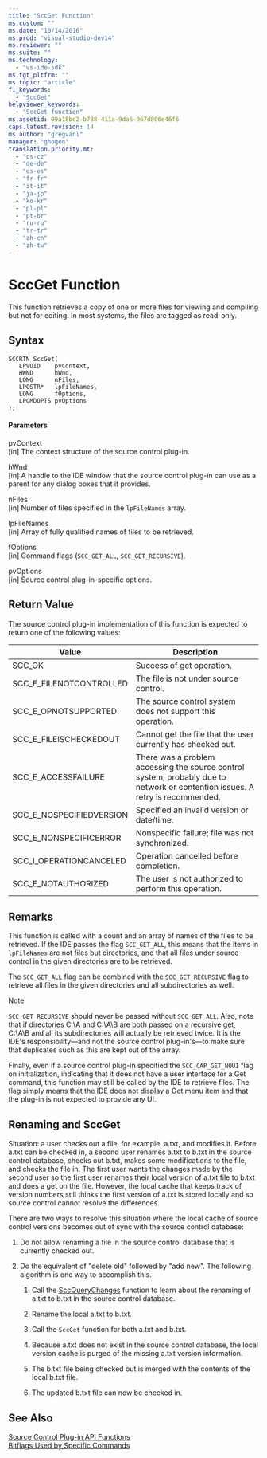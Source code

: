 ```yaml
---
title: "SccGet Function"
ms.custom: ""
ms.date: "10/14/2016"
ms.prod: "visual-studio-dev14"
ms.reviewer: ""
ms.suite: ""
ms.technology: 
  - "vs-ide-sdk"
ms.tgt_pltfrm: ""
ms.topic: "article"
f1_keywords: 
  - "SccGet"
helpviewer_keywords: 
  - "SccGet function"
ms.assetid: 09a18bd2-b788-411a-9da6-067d806e46f6
caps.latest.revision: 14
ms.author: "gregvanl"
manager: "ghogen"
translation.priority.mt: 
  - "cs-cz"
  - "de-de"
  - "es-es"
  - "fr-fr"
  - "it-it"
  - "ja-jp"
  - "ko-kr"
  - "pl-pl"
  - "pt-br"
  - "ru-ru"
  - "tr-tr"
  - "zh-cn"
  - "zh-tw"
---
```

# SccGet Function
This function retrieves a copy of one or more files for viewing and compiling but not for editing. In most systems, the files are tagged as read-only.  
  
## Syntax  
  
```cpp#  
SCCRTN SccGet(  
   LPVOID    pvContext,  
   HWND      hWnd,  
   LONG      nFiles,  
   LPCSTR*   lpFileNames,  
   LONG      fOptions,  
   LPCMDOPTS pvOptions  
);  
```  
  
#### Parameters  
 pvContext  
 [in] The context structure of the source control plug-in.  
  
 hWnd  
 [in] A handle to the IDE window that the source control plug-in can use as a parent for any dialog boxes that it provides.  
  
 nFiles  
 [in] Number of files specified in the `lpFileNames` array.  
  
 lpFileNames  
 [in] Array of fully qualified names of files to be retrieved.  
  
 fOptions  
 [in] Command flags (`SCC_GET_ALL`, `SCC_GET_RECURSIVE`).  
  
 pvOptions  
 [in] Source control plug-in-specific options.  
  
## Return Value  
 The source control plug-in implementation of this function is expected to return one of the following values:  
  
|Value|Description|  
|-----------|-----------------|  
|SCC_OK|Success of get operation.|  
|SCC_E_FILENOTCONTROLLED|The file is not under source control.|  
|SCC_E_OPNOTSUPPORTED|The source control system does not support this operation.|  
|SCC_E_FILEISCHECKEDOUT|Cannot get the file that the user currently has checked out.|  
|SCC_E_ACCESSFAILURE|There was a problem accessing the source control system, probably due to network or contention issues. A retry is recommended.|  
|SCC_E_NOSPECIFIEDVERSION|Specified an invalid version or date/time.|  
|SCC_E_NONSPECIFICERROR|Nonspecific failure; file was not synchronized.|  
|SCC_I_OPERATIONCANCELED|Operation cancelled before completion.|  
|SCC_E_NOTAUTHORIZED|The user is not authorized to perform this operation.|  
  
## Remarks  
 This function is called with a count and an array of names of the files to be retrieved. If the IDE passes the flag `SCC_GET_ALL`, this means that the items in `lpFileNames` are not files but directories, and that all files under source control in the given directories are to be retrieved.  
  
 The `SCC_GET_ALL` flag can be combined with the `SCC_GET_RECURSIVE` flag to retrieve all files in the given directories and all subdirectories as well.  
  
> [!NOTE]
>  `SCC_GET_RECURSIVE` should never be passed without `SCC_GET_ALL`. Also, note that if directories C:\A and C:\A\B are both passed on a recursive get, C:\A\B and all its subdirectories will actually be retrieved twice. It is the IDE's responsibility—and not the source control plug-in's—to make sure that duplicates such as this are kept out of the array.  
  
 Finally, even if a source control plug-in specified the `SCC_CAP_GET_NOUI` flag on initialization, indicating that it does not have a user interface for a Get command, this function may still be called by the IDE to retrieve files. The flag simply means that the IDE does not display a Get menu item and that the plug-in is not expected to provide any UI.  
  
## Renaming and SccGet  
 Situation: a user checks out a file, for example, a.txt, and modifies it. Before a.txt can be checked in, a second user renames a.txt to b.txt in the source control database, checks out b.txt, makes some modifications to the file, and checks the file in. The first user wants the changes made by the second user so the first user renames their local version of a.txt file to b.txt and does a get on the file. However, the local cache that keeps track of version numbers still thinks the first version of a.txt is stored locally and so source control cannot resolve the differences.  
  
 There are two ways to resolve this situation where the local cache of source control versions becomes out of sync with the source control database:  
  
1.  Do not allow renaming a file in the source control database that is currently checked out.  
  
2.  Do the equivalent of "delete old" followed by "add new". The following algorithm is one way to accomplish this.  
  
    1.  Call the [SccQueryChanges](../extensibility/sccquerychanges-function.md) function to learn about the renaming of a.txt to b.txt in the source control database.  
  
    2.  Rename the local a.txt to b.txt.  
  
    3.  Call the `SccGet` function for both a.txt and b.txt.  
  
    4.  Because a.txt does not exist in the source control database, the local version cache is purged of the missing a.txt version information.  
  
    5.  The b.txt file being checked out is merged with the contents of the local b.txt file.  
  
    6.  The updated b.txt file can now be checked in.  
  
## See Also  
 [Source Control Plug-in API Functions](../extensibility/source-control-plug-in-api-functions.md)   
 [Bitflags Used by Specific Commands](../extensibility/bitflags-used-by-specific-commands.md)